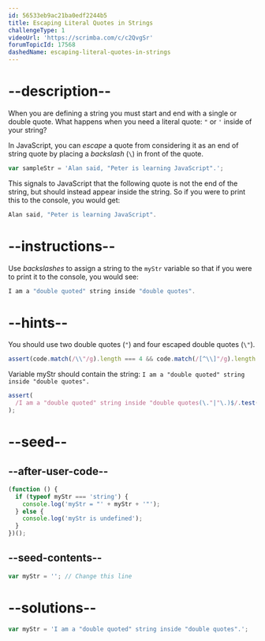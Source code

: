 ```yaml
---
id: 56533eb9ac21ba0edf2244b5
title: Escaping Literal Quotes in Strings
challengeType: 1
videoUrl: 'https://scrimba.com/c/c2QvgSr'
forumTopicId: 17568
dashedName: escaping-literal-quotes-in-strings
---
```


# --description--

When you are defining a string you must start and end with a single or double quote. What happens when you need a literal quote: `"` or `'` inside of your string?

In JavaScript, you can <dfn>escape</dfn> a quote from considering it as an end of string quote by placing a <dfn>backslash</dfn> (`\`) in front of the quote.

```js
var sampleStr = 'Alan said, "Peter is learning JavaScript".';
```

This signals to JavaScript that the following quote is not the end of the string, but should instead appear inside the string. So if you were to print this to the console, you would get:

```js
Alan said, "Peter is learning JavaScript".
```

# --instructions--

Use <dfn>backslashes</dfn> to assign a string to the `myStr` variable so that if you were to print it to the console, you would see:

```js
I am a "double quoted" string inside "double quotes".
```

# --hints--

You should use two double quotes (`"`) and four escaped double quotes (`\"`).

```js
assert(code.match(/\\"/g).length === 4 && code.match(/[^\\]"/g).length === 2);
```

Variable myStr should contain the string: `I am a "double quoted" string inside "double quotes".`

```js
assert(
  /I am a "double quoted" string inside "double quotes(\."|"\.)$/.test(myStr)
);
```

# --seed--

## --after-user-code--

```js
(function () {
  if (typeof myStr === 'string') {
    console.log('myStr = "' + myStr + '"');
  } else {
    console.log('myStr is undefined');
  }
})();
```

## --seed-contents--

```js
var myStr = ''; // Change this line
```

# --solutions--

```js
var myStr = 'I am a "double quoted" string inside "double quotes".';
```
